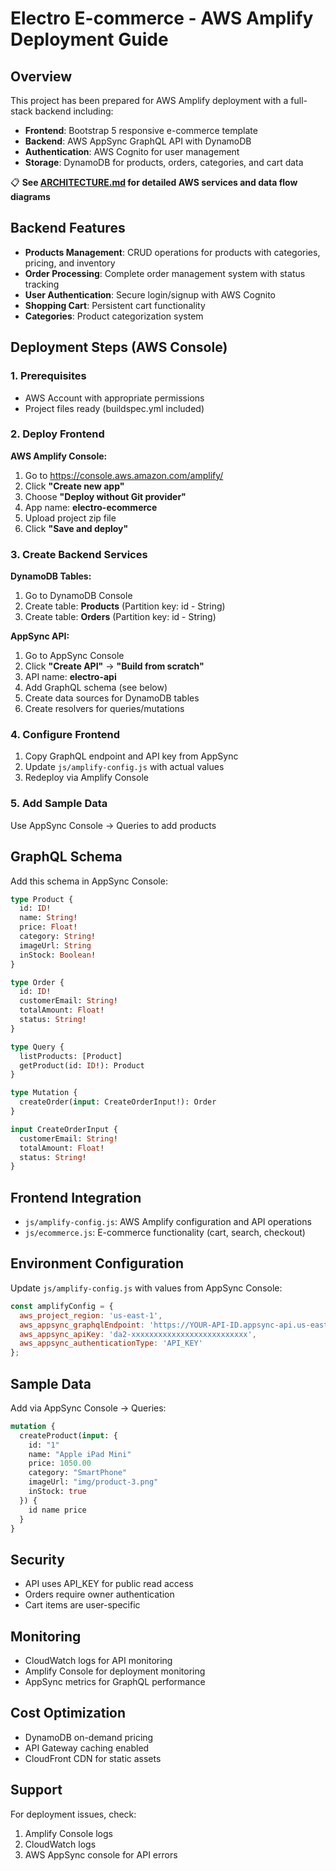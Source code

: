 # Electro E-commerce - AWS Amplify Deployment Guide

## Overview
This project has been prepared for AWS Amplify deployment with a full-stack backend including:
- **Frontend**: Bootstrap 5 responsive e-commerce template
- **Backend**: AWS AppSync GraphQL API with DynamoDB
- **Authentication**: AWS Cognito for user management
- **Storage**: DynamoDB for products, orders, categories, and cart data

📋 **See [ARCHITECTURE.md](ARCHITECTURE.md) for detailed AWS services and data flow diagrams**

## Backend Features
- **Products Management**: CRUD operations for products with categories, pricing, and inventory
- **Order Processing**: Complete order management system with status tracking
- **User Authentication**: Secure login/signup with AWS Cognito
- **Shopping Cart**: Persistent cart functionality
- **Categories**: Product categorization system

## Deployment Steps (AWS Console)

### 1. Prerequisites
- AWS Account with appropriate permissions
- Project files ready (buildspec.yml included)

### 2. Deploy Frontend
**AWS Amplify Console:**
1. Go to https://console.aws.amazon.com/amplify/
2. Click **"Create new app"**
3. Choose **"Deploy without Git provider"**
4. App name: **electro-ecommerce**
5. Upload project zip file
6. Click **"Save and deploy"**

### 3. Create Backend Services
**DynamoDB Tables:**
1. Go to DynamoDB Console
2. Create table: **Products** (Partition key: id - String)
3. Create table: **Orders** (Partition key: id - String)

**AppSync API:**
1. Go to AppSync Console
2. Click **"Create API"** → **"Build from scratch"**
3. API name: **electro-api**
4. Add GraphQL schema (see below)
5. Create data sources for DynamoDB tables
6. Create resolvers for queries/mutations

### 4. Configure Frontend
1. Copy GraphQL endpoint and API key from AppSync
2. Update `js/amplify-config.js` with actual values
3. Redeploy via Amplify Console

### 5. Add Sample Data
Use AppSync Console → Queries to add products

## GraphQL Schema
Add this schema in AppSync Console:
```graphql
type Product {
  id: ID!
  name: String!
  price: Float!
  category: String!
  imageUrl: String
  inStock: Boolean!
}

type Order {
  id: ID!
  customerEmail: String!
  totalAmount: Float!
  status: String!
}

type Query {
  listProducts: [Product]
  getProduct(id: ID!): Product
}

type Mutation {
  createOrder(input: CreateOrderInput!): Order
}

input CreateOrderInput {
  customerEmail: String!
  totalAmount: Float!
  status: String!
}
```

## Frontend Integration
- `js/amplify-config.js`: AWS Amplify configuration and API operations
- `js/ecommerce.js`: E-commerce functionality (cart, search, checkout)

## Environment Configuration
Update `js/amplify-config.js` with values from AppSync Console:
```javascript
const amplifyConfig = {
  aws_project_region: 'us-east-1',
  aws_appsync_graphqlEndpoint: 'https://YOUR-API-ID.appsync-api.us-east-1.amazonaws.com/graphql',
  aws_appsync_apiKey: 'da2-xxxxxxxxxxxxxxxxxxxxxxxxxx',
  aws_appsync_authenticationType: 'API_KEY'
};
```

## Sample Data
Add via AppSync Console → Queries:
```graphql
mutation {
  createProduct(input: {
    id: "1"
    name: "Apple iPad Mini"
    price: 1050.00
    category: "SmartPhone"
    imageUrl: "img/product-3.png"
    inStock: true
  }) {
    id name price
  }
}
```

## Security
- API uses API_KEY for public read access
- Orders require owner authentication
- Cart items are user-specific

## Monitoring
- CloudWatch logs for API monitoring
- Amplify Console for deployment monitoring
- AppSync metrics for GraphQL performance

## Cost Optimization
- DynamoDB on-demand pricing
- API Gateway caching enabled
- CloudFront CDN for static assets

## Support
For deployment issues, check:
1. Amplify Console logs
2. CloudWatch logs
3. AWS AppSync console for API errors